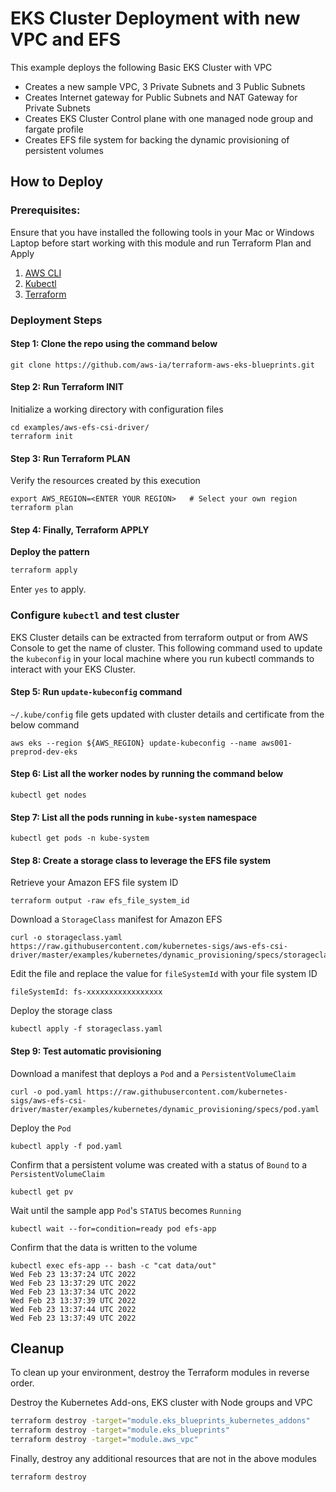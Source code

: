 # EKS Cluster Deployment with new VPC and EFS

This example deploys the following Basic EKS Cluster with VPC

- Creates a new sample VPC, 3 Private Subnets and 3 Public Subnets
- Creates Internet gateway for Public Subnets and NAT Gateway for Private Subnets
- Creates EKS Cluster Control plane with one managed node group and fargate profile
- Creates EFS file system for backing the dynamic provisioning of persistent volumes

## How to Deploy

### Prerequisites:

Ensure that you have installed the following tools in your Mac or Windows Laptop before start working with this module and run Terraform Plan and Apply

1. [AWS CLI](https://docs.aws.amazon.com/cli/latest/userguide/install-cliv2.html)
2. [Kubectl](https://Kubernetes.io/docs/tasks/tools/)
3. [Terraform](https://learn.hashicorp.com/tutorials/terraform/install-cli)

### Deployment Steps

#### Step 1: Clone the repo using the command below

```shell script
git clone https://github.com/aws-ia/terraform-aws-eks-blueprints.git
```

#### Step 2: Run Terraform INIT

Initialize a working directory with configuration files

```shell script
cd examples/aws-efs-csi-driver/
terraform init
```

#### Step 3: Run Terraform PLAN

Verify the resources created by this execution

```shell script
export AWS_REGION=<ENTER YOUR REGION>   # Select your own region
terraform plan
```

#### Step 4: Finally, Terraform APPLY

**Deploy the pattern**

```sh
terraform apply
```

Enter `yes` to apply.

### Configure `kubectl` and test cluster

EKS Cluster details can be extracted from terraform output or from AWS Console to get the name of cluster.
This following command used to update the `kubeconfig` in your local machine where you run kubectl commands to interact with your EKS Cluster.

#### Step 5: Run `update-kubeconfig` command

`~/.kube/config` file gets updated with cluster details and certificate from the below command

    aws eks --region ${AWS_REGION} update-kubeconfig --name aws001-preprod-dev-eks

#### Step 6: List all the worker nodes by running the command below

    kubectl get nodes

#### Step 7: List all the pods running in `kube-system` namespace

    kubectl get pods -n kube-system

#### Step 8: Create a storage class to leverage the EFS file system

Retrieve your Amazon EFS file system ID

    terraform output -raw efs_file_system_id

Download a `StorageClass` manifest for Amazon EFS

    curl -o storageclass.yaml https://raw.githubusercontent.com/kubernetes-sigs/aws-efs-csi-driver/master/examples/kubernetes/dynamic_provisioning/specs/storageclass.yaml

Edit the file and replace the value for `fileSystemId` with your file system ID

    fileSystemId: fs-xxxxxxxxxxxxxxxxx

Deploy the storage class

    kubectl apply -f storageclass.yaml

#### Step 9: Test automatic provisioning

Download a manifest that deploys a `Pod` and a `PersistentVolumeClaim`

    curl -o pod.yaml https://raw.githubusercontent.com/kubernetes-sigs/aws-efs-csi-driver/master/examples/kubernetes/dynamic_provisioning/specs/pod.yaml

Deploy the `Pod`

    kubectl apply -f pod.yaml

Confirm that a persistent volume was created with a status of `Bound` to a `PersistentVolumeClaim`

    kubectl get pv

Wait until the sample app `Pod`'s `STATUS` becomes `Running`

    kubectl wait --for=condition=ready pod efs-app

Confirm that the data is written to the volume

    kubectl exec efs-app -- bash -c "cat data/out"
    Wed Feb 23 13:37:24 UTC 2022
    Wed Feb 23 13:37:29 UTC 2022
    Wed Feb 23 13:37:34 UTC 2022
    Wed Feb 23 13:37:39 UTC 2022
    Wed Feb 23 13:37:44 UTC 2022
    Wed Feb 23 13:37:49 UTC 2022

## Cleanup

To clean up your environment, destroy the Terraform modules in reverse order.

Destroy the Kubernetes Add-ons, EKS cluster with Node groups and VPC

```sh
terraform destroy -target="module.eks_blueprints_kubernetes_addons"
terraform destroy -target="module.eks_blueprints"
terraform destroy -target="module.aws_vpc"
```

Finally, destroy any additional resources that are not in the above modules

```sh
terraform destroy
```
